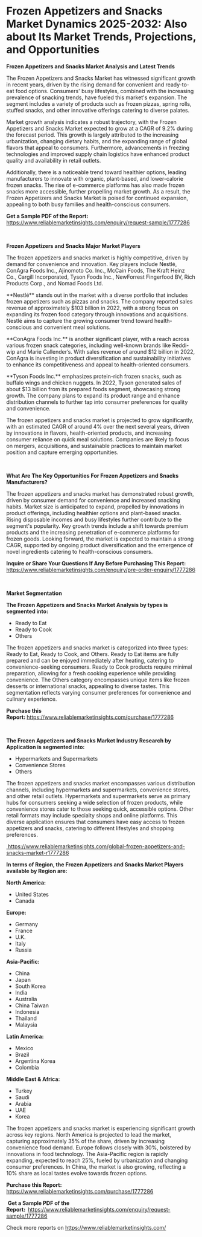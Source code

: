 <p><h1>Frozen Appetizers and Snacks Market Dynamics 2025-2032: Also about Its Market Trends, Projections, and Opportunities</h1></p><p><strong>Frozen Appetizers and Snacks Market Analysis and Latest Trends</strong></p>
<p><p>The Frozen Appetizers and Snacks Market has witnessed significant growth in recent years, driven by the rising demand for convenient and ready-to-eat food options. Consumers' busy lifestyles, combined with the increasing prevalence of snacking trends, have fueled this market's expansion. The segment includes a variety of products such as frozen pizzas, spring rolls, stuffed snacks, and other innovative offerings catering to diverse palates.</p><p>Market growth analysis indicates a robust trajectory, with the Frozen Appetizers and Snacks Market expected to grow at a CAGR of 9.2% during the forecast period. This growth is largely attributed to the increasing urbanization, changing dietary habits, and the expanding range of global flavors that appeal to consumers. Furthermore, advancements in freezing technologies and improved supply chain logistics have enhanced product quality and availability in retail outlets.</p><p>Additionally, there is a noticeable trend toward healthier options, leading manufacturers to innovate with organic, plant-based, and lower-calorie frozen snacks. The rise of e-commerce platforms has also made frozen snacks more accessible, further propelling market growth. As a result, the Frozen Appetizers and Snacks Market is poised for continued expansion, appealing to both busy families and health-conscious consumers.</p></p>
<p><strong>Get a Sample PDF of the Report:&nbsp;</strong> <a href="https://www.reliablemarketinsights.com/enquiry/request-sample/1777286?utm_campaign=2111&utm_medium=2&utm_source=Github&utm_content=ia&utm_term=05042025&utm_id=frozen-appetizers-and-snacks">https://www.reliablemarketinsights.com/enquiry/request-sample/1777286</a></p>
<p>&nbsp;</p>
<p><strong>Frozen Appetizers and Snacks Major Market Players</strong></p>
<p><p>The frozen appetizers and snacks market is highly competitive, driven by demand for convenience and innovation. Key players include Nestlé, ConAgra Foods Inc., Ajinomoto Co. Inc., McCain Foods, The Kraft Heinz Co., Cargill Incorporated, Tyson Foods Inc., NewForrest Fingerfood BV, Rich Products Corp., and Nomad Foods Ltd.</p><p>**Nestlé** stands out in the market with a diverse portfolio that includes frozen appetizers such as pizzas and snacks. The company reported sales revenue of approximately $103 billion in 2022, with a strong focus on expanding its frozen food category through innovations and acquisitions. Nestlé aims to capture the growing consumer trend toward health-conscious and convenient meal solutions.</p><p>**ConAgra Foods Inc.** is another significant player, with a reach across various frozen snack categories, including well-known brands like Reddi-wip and Marie Callender’s. With sales revenue of around $12 billion in 2022, ConAgra is investing in product diversification and sustainability initiatives to enhance its competitiveness and appeal to health-oriented consumers.</p><p>**Tyson Foods Inc.** emphasizes protein-rich frozen snacks, such as buffalo wings and chicken nuggets. In 2022, Tyson generated sales of about $13 billion from its prepared foods segment, showcasing strong growth. The company plans to expand its product range and enhance distribution channels to further tap into consumer preferences for quality and convenience.</p><p>The frozen appetizers and snacks market is projected to grow significantly, with an estimated CAGR of around 4% over the next several years, driven by innovations in flavors, health-oriented products, and increasing consumer reliance on quick meal solutions. Companies are likely to focus on mergers, acquisitions, and sustainable practices to maintain market position and capture emerging opportunities.</p></p>
<p>&nbsp;</p>
<p><strong>What Are The Key Opportunities For Frozen Appetizers and Snacks Manufacturers?</strong></p>
<p><p>The frozen appetizers and snacks market has demonstrated robust growth, driven by consumer demand for convenience and increased snacking habits. Market size is anticipated to expand, propelled by innovations in product offerings, including healthier options and plant-based snacks. Rising disposable incomes and busy lifestyles further contribute to the segment's popularity. Key growth trends include a shift towards premium products and the increasing penetration of e-commerce platforms for frozen goods. Looking forward, the market is expected to maintain a strong CAGR, supported by ongoing product diversification and the emergence of novel ingredients catering to health-conscious consumers.</p></p>
<p><strong>Inquire or Share Your Questions If Any Before Purchasing This Report:</strong> <a href="https://www.reliablemarketinsights.com/enquiry/pre-order-enquiry/1777286?utm_campaign=2111&utm_medium=2&utm_source=Github&utm_content=ia&utm_term=05042025&utm_id=frozen-appetizers-and-snacks">https://www.reliablemarketinsights.com/enquiry/pre-order-enquiry/1777286</a></p>
<p>&nbsp;</p>
<p><strong>Market Segmentation</strong></p>
<p><strong>The Frozen Appetizers and Snacks Market Analysis by types is segmented into:</strong></p>
<p><ul><li>Ready to Eat</li><li>Ready to Cook</li><li>Others</li></ul></p>
<p><p>The frozen appetizers and snacks market is categorized into three types: Ready to Eat, Ready to Cook, and Others. Ready to Eat items are fully prepared and can be enjoyed immediately after heating, catering to convenience-seeking consumers. Ready to Cook products require minimal preparation, allowing for a fresh cooking experience while providing convenience. The Others category encompasses unique items like frozen desserts or international snacks, appealing to diverse tastes. This segmentation reflects varying consumer preferences for convenience and culinary experience.</p></p>
<p><strong>Purchase this Report:&nbsp;</strong><a href="https://www.reliablemarketinsights.com/purchase/1777286?utm_campaign=2111&utm_medium=2&utm_source=Github&utm_content=ia&utm_term=05042025&utm_id=frozen-appetizers-and-snacks">https://www.reliablemarketinsights.com/purchase/1777286</a></p>
<p>&nbsp;</p>
<p><strong>The Frozen Appetizers and Snacks Market Industry Research by Application is segmented into:</strong></p>
<p><ul><li>Hypermarkets and Supermarkets</li><li>Convenience Stores</li><li>Others</li></ul></p>
<p><p>The frozen appetizers and snacks market encompasses various distribution channels, including hypermarkets and supermarkets, convenience stores, and other retail outlets. Hypermarkets and supermarkets serve as primary hubs for consumers seeking a wide selection of frozen products, while convenience stores cater to those seeking quick, accessible options. Other retail formats may include specialty shops and online platforms. This diverse application ensures that consumers have easy access to frozen appetizers and snacks, catering to different lifestyles and shopping preferences.</p></p>
<p><a href="https://www.reliablemarketinsights.com/global-frozen-appetizers-and-snacks-market-r1777286?utm_campaign=2111&utm_medium=2&utm_source=Github&utm_content=ia&utm_term=05042025&utm_id=frozen-appetizers-and-snacks">&nbsp;https://www.reliablemarketinsights.com/global-frozen-appetizers-and-snacks-market-r1777286</a></p>
<p><strong>In terms of Region, the Frozen Appetizers and Snacks Market Players available by Region are:</strong></p>
<p>
    <p> <strong> North America: </strong>
        <ul>
            <li>United States</li>
            <li>Canada</li>
        </ul>
        </p> 
    <p> <strong> Europe: </strong>
        <ul>
            <li>Germany</li>
            <li>France</li>
            <li>U.K.</li>
            <li>Italy</li>
            <li>Russia</li>
        </ul>
        </p> 
    <p> <strong> Asia-Pacific: </strong>
        <ul>
            <li>China</li>
            <li>Japan</li>
            <li>South Korea</li>
            <li>India</li>
            <li>Australia</li>
            <li>China Taiwan</li>
            <li>Indonesia</li>
            <li>Thailand</li>
            <li>Malaysia</li>
        </ul>
        </p> 
    <p> <strong> Latin America: </strong>
        <ul>
            <li>Mexico</li>
            <li>Brazil</li>
            <li>Argentina Korea</li>
            <li>Colombia</li>
        </ul>
        </p> 
    <p> <strong> Middle East & Africa: </strong>
        <ul>
            <li>Turkey</li>
            <li>Saudi</li>
            <li>Arabia</li>
            <li>UAE</li>
            <li>Korea</li>
        </ul>
    </p>
    </p>
<p><p>The frozen appetizers and snacks market is experiencing significant growth across key regions. North America is projected to lead the market, capturing approximately 35% of the share, driven by increasing convenience food demand. Europe follows closely with 30%, bolstered by innovations in food technology. The Asia-Pacific region is rapidly expanding, expected to reach 25%, fueled by urbanization and changing consumer preferences. In China, the market is also growing, reflecting a 10% share as local tastes evolve towards frozen options.</p></p>
<p><strong>Purchase this Report: </strong><a href="https://www.reliablemarketinsights.com/purchase/1777286?utm_campaign=2111&utm_medium=2&utm_source=Github&utm_content=ia&utm_term=05042025&utm_id=frozen-appetizers-and-snacks">https://www.reliablemarketinsights.com/purchase/1777286</a></p>
<p>&nbsp;<strong>Get a Sample PDF of the Report:&nbsp;&nbsp;</strong><a href="https://www.reliablemarketinsights.com/enquiry/request-sample/1777286?utm_campaign=2111&utm_medium=2&utm_source=Github&utm_content=ia&utm_term=05042025&utm_id=frozen-appetizers-and-snacks">https://www.reliablemarketinsights.com/enquiry/request-sample/1777286</a></p>
<p><strong></strong></p>
<p>Check more reports on <a href="https://www.reliablemarketinsights.com/?utm_campaign=2111&utm_medium=2&utm_source=Github&utm_content=ia&utm_term=05042025&utm_id=frozen-appetizers-and-snacks">https://www.reliablemarketinsights.com/</a></p>